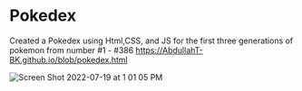 # Pokedex
Created a Pokedex using Html,CSS, and JS for the first three generations of pokemon from number #1 - #386
https://AbdullahT-BK.github.io/blob/pokedex.html






![Screen Shot 2022-07-19 at 1 01 05 PM](https://user-images.githubusercontent.com/66561984/179807872-352821e5-ab4a-47fb-9b15-a8bda9ff1db4.png)
